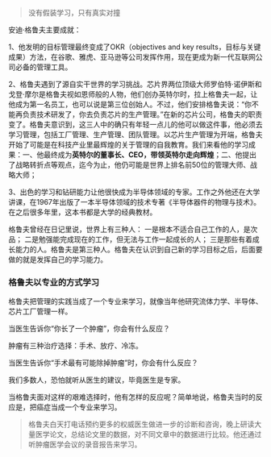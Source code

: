 >没有假装学习，只有真实对撞

安迪·格鲁夫主要成就：

1、他发明的目标管理最终变成了OKR（objectives and key results，目标与关键成果）方法，在谷歌、雅虎、亚马逊等公司发挥作用，现在更成为新一代互联网公司必备的管理工具。

2、格鲁夫遇到了源自实干世界的学习挑战。芯片界两位顶级大师罗伯特·诺伊斯和戈登·摩尔是格鲁夫视如恩师般的人物，他们创办英特尔时，拉上格鲁夫一起，让他成为第一名员工，也可以说是第三位创始人。不过，他们安排格鲁夫说：“你不能再负责技术研发了，你去负责芯片的生产管理。”在新的芯片公司，格鲁夫的职责变了。格鲁夫意识到，这三人中的确只有年轻一点儿的他可以做这件事，他必须去学习管理，包括工厂管理、生产管理、团队管理。以芯片生产管理为开端，格鲁夫开始了可能是在科技产业里最辉煌的关于管理的自我教育。我们来看他的学习成果：一、他最终成为**英特尔的董事长、CEO，带领英特尔走向辉煌**；二、他提出了战略转折点等观点，迄今为止，他仍可能是世界上排名前50位的管理大师、战略大师；

3、出色的学习和钻研能力让他很快成为半导体领域的专家。工作之外他还在大学讲课，在1967年出版了一本半导体领域的技术专著《半导体器件的物理与技术》。在之后很多年里，这本书都是大学的经典教材。


格鲁夫曾经在日记里说，世界上有三种人：
一是根本不适合自己工作的人，是次品；
二是勉强能完成现在的工作，但无法与工作一起成长的人；
三是那些有着成长能力的人。格鲁夫是第三种人。格鲁夫在认识到自己新的学习目标之后，后面要做的就是发挥自己的学习能力。


### 格鲁夫以专业的方式学习

格鲁夫把管理的实践当成了一个专业来学习，就像当年他研究流体力学、半导体、芯片工厂管理一样。

当医生告诉你“你长了一个肿瘤”，你会有什么反应？

肿瘤有三种治疗选择：手术、放疗、冷冻。

当医生告诉你“手术最有可能除掉肿瘤”时，你会有什么反应？

我们多数人，恐怕就听从医生的建议，毕竟医生是专家。

当格鲁夫面对这样的艰难选择时，他有怎样的反应呢？简单地说，格鲁夫当时的反应是，把癌症当成一个专业来学习。

>格鲁夫白天打电话预约更多的权威医生做进一步的诊断和咨询，晚上研读大量医学论文，总结论文里的数据，对不同文章中的数据进行比较。他还通过听肿瘤医学会议的录音报告来学习。